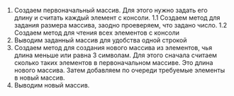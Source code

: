 1. Создаем первоначальный массив. Для этого нужно задать его длину и считать каждый элемент с консоли.
    1.1 Создаем метод для задания размера массива, заодно проеверяем, что задано число.
    1.2 Создаем метод для чтения всех элементов с консоли
2. Выводим заданный массив для удобства одной строкой
3. Создаем метод для создания нового массива из элементов, чья длина меньше или равна 3 символам. Для этого сначала считаем сколько таких элементов в первоначальном массиве. Это длина нового массива. Затем добавляем по очереди требуемые элементы в новый массив.
4. Выводим новый массив.